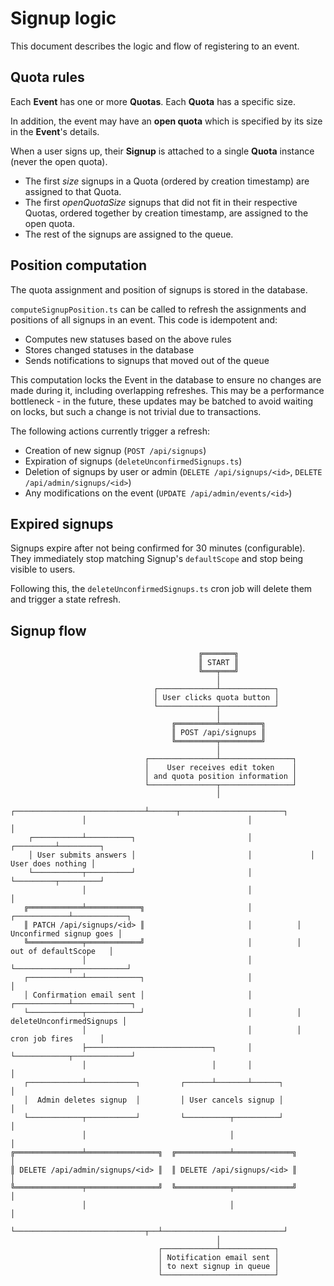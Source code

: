 # Signup logic

This document describes the logic and flow of registering to an event.

## Quota rules

Each **Event** has one or more **Quotas**. Each **Quota** has a specific size.

In addition, the event may have an **open quota** which is specified by its size in the **Event**'s details.

When a user signs up, their **Signup** is attached to a single **Quota** instance (never the open quota).

- The first _size_ signups in a Quota (ordered by creation timestamp) are assigned to that Quota.
- The first _openQuotaSize_ signups that did not fit in their respective Quotas, ordered together by creation
  timestamp, are assigned to the open quota.
- The rest of the signups are assigned to the queue.

## Position computation

The quota assignment and position of signups is stored in the database.

`computeSignupPosition.ts` can be called to refresh the assignments and positions of all signups in an event.
This code is idempotent and:

- Computes new statuses based on the above rules
- Stores changed statuses in the database
- Sends notifications to signups that moved out of the queue

This computation locks the Event in the database to ensure no changes are made during it, including overlapping
refreshes. This may be a performance bottleneck - in the future, these updates may be batched to avoid waiting on
locks, but such a change is not trivial due to transactions.

The following actions currently trigger a refresh:

- Creation of new signup (`POST /api/signups`)
- Expiration of signups (`deleteUnconfirmedSignups.ts`)
- Deletion of signups by user or admin (`DELETE /api/signups/<id>`, `DELETE /api/admin/signups/<id>`)
- Any modifications on the event (`UPDATE /api/admin/events/<id>`)

## Expired signups

Signups expire after not being confirmed for 30 minutes (configurable).
They immediately stop matching Signup's `defaultScope` and stop being visible to users.

Following this, the `deleteUnconfirmedSignups.ts` cron job will delete them and trigger a state refresh.

## Signup flow

```
                                          ╔═══════╗
                                          ║ START ║
                                          ╚═══╤═══╝
                                              │
                                ┌─────────────┴────────────┐
                                │ User clicks quota button │
                                └─────────────┬────────────┘
                                              │
                                    ╔═════════╧═════════╗
                                    ║ POST /api/signups ║
                                    ╚═════════╤═════════╝
                                              │
                              ┌───────────────┴────────────────┐
                              │    User receives edit token    │
                              │ and quota position information │
                              └───────────────┬────────────────┘
                                              │
                ┌─────────────────────────────┴──────┬───────────────────────┐
                │                                    │                       │
    ┌───────────┴──────────┐                         │             ┌─────────┴─────────┐
    │ User submits answers │                         │             │ User does nothing │
    └───────────┬──────────┘                         │             └─────────┬─────────┘
                │                                    │                       │
   ╔════════════╧════════════╗                       │          ┌────────────┴────────────┐
   ║ PATCH /api/signups/<id> ║                       │          │ Unconfirmed signup goes │
   ╚════════════╤════════════╝                       │          │   out of defaultScope   │
                │                                    │          └────────────┬────────────┘
   ┌────────────┴────────────┐                       │                       │
   │ Confirmation email sent │                       │          ┌────────────┴─────────────┐
   └────────────┬────────────┘                       │          │ deleteUnconfirmedSignups │
                │                                    │          │      cron job fires      │
                ├────────────────────────────┐       │          └────────────┬─────────────┘
                │                            │       │                       │
   ┌────────────┴───────────┐         ┌──────┴───────┴──────┐                │
   │  Admin deletes signup  │         │ User cancels signup │                │
   └────────────┬───────────┘         └──────────┬──────────┘                │
                │                                │                           │
╔═══════════════╧════════════════╗  ╔════════════╧═════════════╗             │
║ DELETE /api/admin/signups/<id> ║  ║ DELETE /api/signups/<id> ║             │
╚═══════════════╤════════════════╝  ╚════════════╤═════════════╝             │
                │                                │                           │
                └─────────────────────────────┬──┴───────────────────────────┘
                                              │
                                 ┌────────────┴────────────┐
                                 │ Notification email sent │
                                 │ to next signup in queue │
                                 └─────────────────────────┘
```
